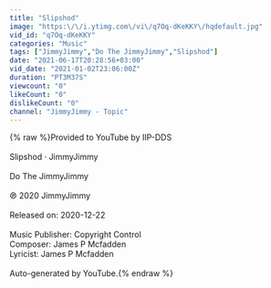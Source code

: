 ```yaml
---
title: "Slipshod"
image: "https:\/\/i.ytimg.com\/vi\/q7Oq-dKeKKY\/hqdefault.jpg"
vid_id: "q7Oq-dKeKKY"
categories: "Music"
tags: ["JimmyJimmy","Do The JimmyJimmy","Slipshod"]
date: "2021-06-17T20:28:56+03:00"
vid_date: "2021-01-02T23:06:00Z"
duration: "PT3M37S"
viewcount: "0"
likeCount: "0"
dislikeCount: "0"
channel: "JimmyJimmy - Topic"
---
```

{% raw %}Provided to YouTube by IIP-DDS<br /><br />Slipshod · JimmyJimmy<br /><br />Do The JimmyJimmy<br /><br />℗ 2020 JimmyJimmy<br /><br />Released on: 2020-12-22<br /><br />Music  Publisher: Copyright Control<br />Composer: James P Mcfadden<br />Lyricist: James P Mcfadden<br /><br />Auto-generated by YouTube.{% endraw %}
